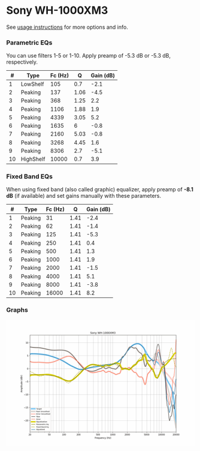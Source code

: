 # Sony WH-1000XM3
See [usage instructions](https://github.com/jaakkopasanen/AutoEq#usage) for more options and info.

### Parametric EQs
You can use filters 1-5 or 1-10. Apply preamp of -5.3 dB or -5.3 dB, respectively.

|   # | Type      |   Fc (Hz) |    Q |   Gain (dB) |
|-----|-----------|-----------|------|-------------|
|   1 | LowShelf  |       105 | 0.7  |        -2.1 |
|   2 | Peaking   |       137 | 1.06 |        -4.5 |
|   3 | Peaking   |       368 | 1.25 |         2.2 |
|   4 | Peaking   |      1106 | 1.88 |         1.9 |
|   5 | Peaking   |      4339 | 3.05 |         5.2 |
|   6 | Peaking   |      1635 | 6    |        -0.8 |
|   7 | Peaking   |      2160 | 5.03 |        -0.8 |
|   8 | Peaking   |      3268 | 4.45 |         1.6 |
|   9 | Peaking   |      8306 | 2.7  |        -5.1 |
|  10 | HighShelf |     10000 | 0.7  |         3.9 |

### Fixed Band EQs
When using fixed band (also called graphic) equalizer, apply preamp of **-8.1 dB** (if available) and set gains manually with these parameters.

|   # | Type    |   Fc (Hz) |    Q |   Gain (dB) |
|-----|---------|-----------|------|-------------|
|   1 | Peaking |        31 | 1.41 |        -2.4 |
|   2 | Peaking |        62 | 1.41 |        -1.4 |
|   3 | Peaking |       125 | 1.41 |        -5.3 |
|   4 | Peaking |       250 | 1.41 |         0.4 |
|   5 | Peaking |       500 | 1.41 |         1.3 |
|   6 | Peaking |      1000 | 1.41 |         1.9 |
|   7 | Peaking |      2000 | 1.41 |        -1.5 |
|   8 | Peaking |      4000 | 1.41 |         5.1 |
|   9 | Peaking |      8000 | 1.41 |        -3.8 |
|  10 | Peaking |     16000 | 1.41 |         8.2 |

### Graphs
![](./Sony%20WH-1000XM3.png)
